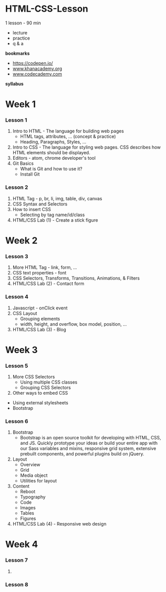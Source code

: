 # HTML-CSS-Lesson

1 lesson - 90 min

- lecture
- practice
- q & a



**bookmarks**

- https://codepen.io/
- www.khanacademy.org
- www.codecademy.com
  ​

**syllabus**



# Week 1

### Lesson 1

1. Intro to HTML - The language for building web pages
   - HTML tags, attributes, ... (concept & practice)
   - Heading, Paragraphs, Styles, ... 
2. Intro to CSS - The language for styling web pages. CSS describes how HTML elements should be displayed.
3. Editors - atom, chrome developer's tool
4. Git Basics
   - What is Git and how to use it?
   - Install Git



### Lesson 2

1. HTML Tag  - p,  br, li, img, table, div, canvas
2. CSS Syntax and Selectors
3. How to insert CSS 
   - Selecting by tag name/id/class
4. HTML/CSS Lab (1) - Create a stick figure





# Week 2

### Lesson 3

1. More HTML Tag - link, form, ...
2. CSS text properties - font
3. CSS Selectors, Transforms, Transitions, Animations, & Filters
4. HTML/CSS Lab (2) - Contact form



### Lesson 4

1. Javascript - onClick event
2. CSS Layout
   - Grouping elements
   - width, height, and overflow, box model, position, ...
3. HTML/CSS Lab (3) - Blog





# Week 3

### Lesson 5

1. More CSS Selectors
   - Using multiple CSS classes
   - Grouping CSS Selectors
2.  Other ways to embed CSS
   - Using external stylesheets
   - Bootstrap



### Lesson 6

1. Bootstrap 
   - Bootstrap is an open source toolkit for developing with HTML, CSS, and JS. Quickly prototype your ideas or build your entire app with our Sass variables and mixins, responsive grid system, extensive prebuilt components, and powerful plugins build on jQuery.
2. Layout
   - Overview
   - Grid
   - Media object
   - Utilities for layout
3. Content
   - Reboot
   - Typography
   - Code
   - Images
   - Tables
   - Figures
4. HTML/CSS Lab (4) - Responsive web design





# Week 4

### Lesson 7

1. ​

### Lesson 8